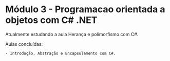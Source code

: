 # Módulo 3 - Programacao orientada a objetos com C# .NET

Atualmente estudando a aula Herança e polimorfismo com C#.

Aulas concluídas:

    - Introdução, Abstração e Encapsulamento com C#.